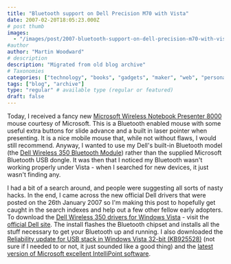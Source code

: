 ```yaml
---
title: "Bluetooth support on Dell Precision M70 with Vista"
date: 2007-02-20T18:05:23.000Z
# post thumb
images:
  - "/images/post/2007-bluetooth-support-on-dell-precision-m70-with-vista.jpg"
#author
author: "Martin Woodward"
# description
description: "Migrated from old blog archive"
# Taxonomies
categories: ["technology", "books", "gadgets", "maker", "web", "personal"]
tags: ["blog", "archive"]
type: "regular" # available type (regular or featured)
draft: false
---
```

Today, I received a fancy new [Microsoft Wireless Notebook Presenter 8000](http://www.microsoft.com/hardware/mouseandkeyboard/productdetails.aspx?pid=085) mouse courtesy of Microsoft.  This is a Bluetooth enabled mouse with some useful extra buttons for slide advance and a built in laser pointer when presenting.  It is a nice mobile mouse that, while not without flaws, I would still recommend.  Anyway, I wanted to use my Dell's built-in Bluetooth model (the [Dell Wireless 350 Bluetooth Module](http://support.dell.com/support/downloads/download.aspx?c=us&l=en&s=gen&releaseid=R142181&SystemID=LATITUDE%20PRECISION%20M65&os=WLH&osl=en&deviceid=7388&devlib=0&typecnt=1&vercnt=1&formatcnt=1&libid=5&fileid=189724)) rather than the supplied Microsoft Bluetooth USB dongle.  It was then that I noticed my Bluetooth wasn't working properly under Vista - when I searched for new devices, it just wasn't finding any. 

I had a bit of a search around, and people were suggesting all sorts of nasty hacks.  In the end, I came across the new official Dell drivers that were posted on the 26th January 2007 so I'm making this post to hopefully get caught in the search indexes and help out a few other fellow early adopters.  To download the [Dell Wireless 350 drivers for Windows Vista](http://support.dell.com/support/downloads/download.aspx?c=us&l=en&s=gen&releaseid=R142181&SystemID=LATITUDE%20PRECISION%20M65&os=WLH&osl=en&deviceid=7388&devlib=0&typecnt=1&vercnt=1&formatcnt=1&libid=5&fileid=189724) - visit the [official Dell site](http://support.dell.com/support/downloads/download.aspx?c=us&l=en&s=gen&releaseid=R142181&SystemID=LATITUDE%20PRECISION%20M65&os=WLH&osl=en&deviceid=7388&devlib=0&typecnt=1&vercnt=1&formatcnt=1&libid=5&fileid=189724).  The install flashes the Bluetooth chipset and installs all the stuff necessary to get your Bluetooth up and running.  I also downloaded the [Reliability update for USB stack in Windows Vista 32-bit (KB925528)](http://www.microsoft.com/downloads/details.aspx?FamilyId=A583E590-1204-4F94-8EE1-063071797427) (not sure if I needed to or not, it just sounded like a good thing) and the [latest version of Microsoft excellent IntelliPoint software](http://www.microsoft.com/hardware/mouseandkeyboard/Download.mspx).